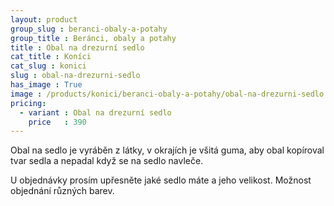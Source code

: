 ```yaml
---
layout: product
group_slug : beranci-obaly-a-potahy
group_title : Beránci, obaly a potahy
title : Obal na drezurní sedlo
cat_title : Koníci
cat_slug : konici
slug : obal-na-drezurni-sedlo
has_image : True
image : /products/konici/beranci-obaly-a-potahy/obal-na-drezurni-sedlo.jpg
pricing:
  - variant : Obal na drezurní sedlo
    price   : 390
---
```


Obal na sedlo je vyráběn z látky, v okrajích je všitá guma, 
aby obal kopíroval tvar sedla a nepadal když se na sedlo navleče.

U objednávky prosím upřesněte jaké sedlo máte a jeho velikost.
Možnost objednání různých barev.

